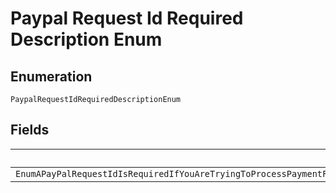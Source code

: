 
# Paypal Request Id Required Description Enum

## Enumeration

`PaypalRequestIdRequiredDescriptionEnum`

## Fields

| Name |
|  --- |
| `EnumAPayPalRequestIdIsRequiredIfYouAreTryingToProcessPaymentForAnOrderPleaseSpecifyAPayPalRequestIdOrCreateTheOrderWithoutAPaymentSourceSpecified` |

